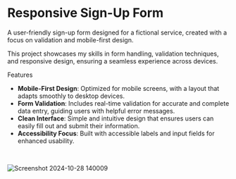 # Responsive Sign-Up Form

A user-friendly sign-up form designed for a fictional service, created with a focus on validation and mobile-first design.

This project showcases my skills in form handling, validation techniques, and responsive design, ensuring a seamless experience across devices.

Features

- **Mobile-First Design**: Optimized for mobile screens, with a layout that adapts smoothly to desktop devices.
- **Form Validation**: Includes real-time validation for accurate and complete data entry, guiding users with helpful error messages.
- **Clean Interface**: Simple and intuitive design that ensures users can easily fill out and submit their information.
- **Accessibility Focus**: Built with accessible labels and input fields for enhanced usability.
<br/> 

![Screenshot 2024-10-28 140009](https://github.com/user-attachments/assets/7bd3fd20-af9b-40d5-b041-895ee57304b0)

